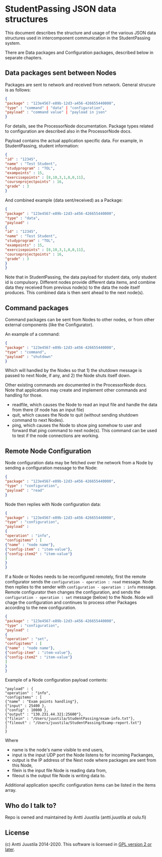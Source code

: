 
# StudentPassing JSON data structures

This document describes the structure and usage of the various JSON data structures used in intercomponent communication in the StudentPassing system.

There are Data packages and Configuration packages, described below in separate chapters.


## Data packages sent between Nodes

Packages are sent to network and received from network. General strucure is as follows:

```JSON
{ 
"package" : "123e4567-e89b-12d3-a456-426655440000",
"type" : "command" | "data" | "configuration",
"payload" : "command value" | "payload in json"
}
```
For details, see the ProcessorNode documentation. Package types related to configuration are described also in the ProcessorNode docs.

Payload contains the actual application specific data. For example, in StudentPassing, student information:

```JSON
{
"id" : "12345",
"name" : "Test Student",
"studyprogram" : "TOL",
"exampoints" : 15,
"exercisepoints" : [8,10,3,1,8,0,11],
"courseprojectpoints" : 16,
"grade" : 3
}
```
And combined example (data sent/received) as a Package:

```JSON
{ 
"package" : "123e4567-e89b-12d3-a456-426655440000",
"type" : "data",
"payload" :
{
"id" : "12345",
"name" : "Test Student",
"studyprogram" : "TOL",
"exampoints" : 15,
"exercisepoints" : [8,10,3,1,8,0,11],
"courseprojectpoints" : 16,
"grade" : 3
}
}
```

Note that in StudentPassing, the data payload for student data, only student id is compulsory. Different nodes provide different data items, and combine data they received from previous node(s) to the data the node itself produces. This combined data is then sent ahead to the next node(s).

## Command packages

Command packages can be sent from Nodes to other nodes, or from other external components (like the Configurator).

An example of a command:

```JSON
{
"package" : "123e4567-e89b-12d3-a456-426655440000",
"type" : "command",
"payload" : "shutdown"
}
```
Which will handled by the Nodes so that 1) the shutdown message is passed to next Node, if any, and 2) the Node shuts itself down.

Other existing commands are documented in the ProcessorNode docs. Note that applications may create and implement other commands and handling for those.

* readfile, which causes the Node to read an input file and handle the data from there (if node has an input file)
* quit, which causes the Node to quit (without sending shutdown command to next Nodes).
* ping, which causes the Node to show ping somehow to user and forward that ping command to next node(s). This command can be used to test if the node connections are working.

## Remote Node Configuration

Node configuration data may be fetched over the network from a Node by sending a configuration message to the Node:

```JSON
{
"package" : "123e4567-e89b-12d3-a456-426655440000",
"type" : "configuration",
"payload" : "read"
}
```

Node then replies with Node configuration data:

```JSON
{
"package" : "123e4567-e89b-12d3-a456-426655440000",
"type" : "configuration",
"payload" : 
{
"operation" : "info",
"configitems" : [
{"name" : "node name"},
{"config-item" : "item-value"},
{"config-item2" : "item-value"}
]
}
}
```

If a Node or Nodes needs to be reconfigured remotely, first the remote configurator sends the `configuration - operation : read` message. Node then replies to the sender with `configuration - operation : info` message. Remote configurator then changes the configuration, and sends the `configuration - operation : set` message (below) to the Node. Node will chage the configuration and continues to process other Packages according to the new configuration.

```JSON
{
"package" : "123e4567-e89b-12d3-a456-426655440000",
"type" : "configuration",
"payload" : 
{
"operation" : "set",
"configitems" : [
{"name" : "node name"},
{"config-item" : "item-value"},
{"config-item2" : "item-value"}
]
}
}
```
Example of a Node configuration payload contents:

```
"payload" : {
"operation" : "info",
"configitems" : [
{"name" : "Exam points handling"},
{"input" : 25400 },
{"config" : 10000 },
{"output" : "130.231.44.321:25600"},
{"filein" : "/Users/juustila/StudentPassing/exam-info.txt"},
{"fileout" : "/Users/juustila/StudentPassing/Examp-report.txt"}
]
}
```
Where

- name is the node's name visible to end users,
- input is the input UDP port the Node listens to for incoming Packanges,
- output is the IP address of the Next node where packages are sent from this Node,
- filein is the input file Node is reading data from,
- fileout is the output file Node is writing data to.

Additional application specific configuration items can be listed in the items array.


## Who do I talk to? ##

Repo is owned and maintained by Antti Juustila (antti.juustila at oulu.fi)

## License ##

(c) Antti Juustila 2014-2020. This software is licensed in [GPL version 2 or later](https://opensource.org/licenses/gpl-2.0.php).

